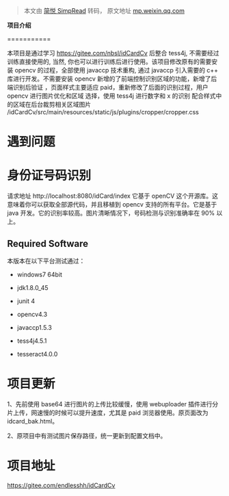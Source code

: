 > 本文由 [简悦 SimpRead](http://ksria.com/simpread/) 转码， 原文地址 [mp.weixin.qq.com](https://mp.weixin.qq.com/s?__biz=MzI2OTQxMTM4OQ==&mid=2247514616&idx=3&sn=ed532e885a4f1f1b9c919d5893dad778&chksm=eae24caadd95c5bcafc38e12cb3ffc03dd36a55be993bc5444952f53fa29e419cdf778cb1d6c&mpshare=1&scene=1&srcid=0724UMIBoXCdlvZ8qyARccxY&sharer_sharetime=1627116667657&sharer_shareid=7fece245937ac96f04f0fb8e1311fff1#rd)

**项目介绍**  

===========

本项目是通过学习 https://gitee.com/nbsl/idCardCv 后整合 tess4j, 不需要经过训练直接使用的, 当然, 你也可以进行训练后进行使用。该项目修改原有的需要安装 opencv 的过程，全部使用 javaccp 技术重构, 通过 javaccp 引入需要的 c++ 库进行开发。不需要安装 opencv 新增的了前端控制识别区域的功能，新增了后端识别后验证 ，页面样式主要适应 paid，重新修改了后面的识别过程，用户 opencv 进行图片优化和区域 选择，使用 tess4j 进行数字和 x 的识别 配合样式中的区域在后台裁剪相关区域图片 /idCardCv/src/main/resources/static/js/plugins/cropper/cropper.css

**遇到问题**
========

**身份证号码识别**
===========

请求地址 http://localhost:8080/idCard/index 它基于 openCV 这个开源库。这意味着你可以获取全部源代码，并且移植到 opencv 支持的所有平台。它是基于 java 开发。它的识别率较高。图片清晰情况下，号码检测与识别准确率在 90% 以上。

**Required Software**
---------------------

本版本在以下平台测试通过：

*   windows7 64bit
    
*   jdk1.8.0_45
    
*   junit 4
    
*   opencv4.3
    
*   javaccp1.5.3
    
*   tess4j4.5.1
    
*   tesseract4.0.0
    

**项目更新**
========

1、先前使用 base64 进行图片的上传比较缓慢，使用 webuploader 插件进行分片上传，网速慢的时候可以提升速度，尤其是 paid 浏览器使用。原页面改为 idcard_bak.html。

2、原项目中有测试图片保存路径，统一更新到配置文档中。

**项目地址**
========

https://gitee.com/endlesshh/idCardCv